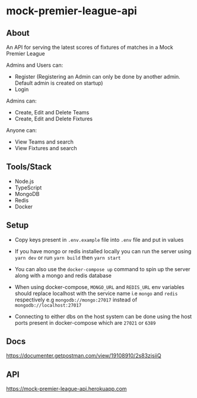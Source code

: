 # mock-premier-league-api

## About
An API for serving the latest scores of fixtures of matches in a Mock Premier League

Admins and Users can:
* Register (Registering an Admin can only be done by another admin. Default admin is created on startup)
* Login

Admins can:
* Create, Edit and Delete Teams
* Create, Edit and Delete Fixtures

Anyone can:
* View Teams and search
* View Fixtures and search

## Tools/Stack

* Node.js
* TypeScript
* MongoDB
* Redis
* Docker

## Setup
* Copy keys present in `.env.example` file into `.env` file and put in values

* If you have mongo or redis installed locally you can run the server using `yarn dev` or run `yarn build` then `yarn start`

* You can also use the `docker-compose up` command to spin up the server along with a mongo and redis database

* When using docker-compose, `MONGO_URL` and `REDIS_URL` env variables should replace localhost with the service name i.e `mongo` and `redis` respectively e.g `mongodb://mongo:27017` instead of `mongodb://localhost:27017`

* Connecting to either dbs on the host system can be done using the host ports present in docker-compose which are `27021` or `6389`

## Docs

https://documenter.getpostman.com/view/19108910/2s83zjsiiQ

## API

https://mock-premier-league-api.herokuapp.com
